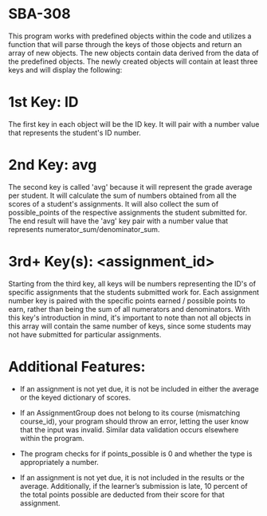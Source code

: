 # SBA-308
This program works with predefined objects within the code and utilizes a function that will parse through the keys of those objects and return
an array of new objects. The new objects contain data derived from the data of the predefined objects. The newly created objects will contain
at least three keys and will display the following:

# 1st Key: ID
The first key in each object will be the ID key. It will pair with a number value that represents the student's ID number.

# 2nd Key: avg
The second key is called 'avg' because it will represent the grade average per student. It will calculate the sum of numbers obtained from all the
scores of a student's assignments. It will also collect the sum of possible_points of the respective assignments the student submitted for. The end
result will have the 'avg' key pair with a number value that represents numerator_sum/denominator_sum.

# 3rd+ Key(s): <assignment_id>
Starting from the third key, all keys will be numbers representing the ID's of specific assignments that the students submitted work for.
Each assignment number key is paired with the specific points earned / possible points to earn, rather than being the sum of all numerators and
denominators. With this key's introduction in mind, it's important to note than not all objects in this array will contain the same number of
keys, since some students may not have submitted for particular assignments.

# Additional Features:
* If an assignment is not yet due, it is not be included in either the average or the keyed dictionary of scores.

* If an AssignmentGroup does not belong to its course (mismatching course_id), your program should throw an error, letting 
the user know that the input was invalid. Similar data validation occurs elsewhere within the program.

* The program checks for if points_possible is 0 and whether the type is appropriately a number.

* If an assignment is not yet due, it is not included in the results or the average. Additionally, if the learner’s submission 
is late, 10 percent of the total points possible are deducted from their score for that assignment.